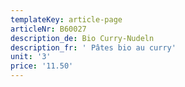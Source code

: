 ```yaml
---
templateKey: article-page
articleNr: B60027
description_de: Bio Curry-Nudeln
description_fr: ' Pâtes bio au curry'
unit: '3'
price: '11.50'
---
```


